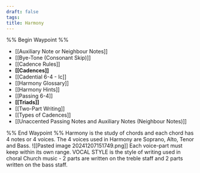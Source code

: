 ```yaml
---
draft: false
tags:
title: Harmony
---
```

%% Begin Waypoint %%
- [[Auxiliary Note or Neighbour Notes]]
- [[Bye-Tone (Consonant Skip)]]
- [[Cadence Rules]]
- **[[Cadences]]**
- [[Cadential 6-4 - Ic]]
- [[Harmony Glossary]]
- [[Harmony Hints]]
- [[Passing 6-4]]
- **[[Triads]]**
- [[Two-Part Writing]]
- [[Types of Cadences]]
- [[Unaccented Passing Notes and Auxiliary Notes (Neighbour Notes)]]

%% End Waypoint %%
Harmony is the study of chords and each chord has 4 notes or 4 voices. The 4 voices used in Harmony are Soprano, Alto, Tenor and Bass.
![[Pasted image 20241207151749.png]]
Each voice-part must keep within its own range. 
VOCAL STYLE is the style of writing used in choral Church music - 2 parts are written on the treble staff and 2 parts written on the bass staff. 